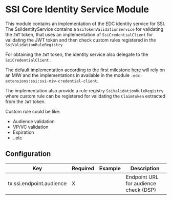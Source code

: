# SSI Core Identity Service Module

This module contains an implementation of the EDC identity service for SSI.
The SsiIdentityService contains a `SsiTokenValidationService` for validating the `JWT` token,
that uses an implementation of `SsiCredentialClient` for validating the JWT token and then check custom rules registered in the `SsiValidationRuleRegistry`

For obtaining the `JWT` token, the identity service also delegate to the `SsiCredentialClient` .

The default implementation according to the first milestone [here](https://github.com/eclipse-tractusx/ssi-docu/tree/main/docs/architecture/cx-3-2)
will rely on an MIW and the implementations in available in the module `:edc-extensions:ssi:ssi-miw-credential-client`.

The implementation also provide a rule registry `SsiValidationRuleRegistry` where custom rule can be registered for validating the `ClaimToken` extracted from the `JWT` token.

Custom rule could be like:

- Audience validation
- VP/VC validation
- Expiration
- ..etc

## Configuration

| Key                                     | Required | Example        | Description                           |
|-----------------------------------------|----------|----------------|---------------------------------------|
| tx.ssi.endpoint.audience                | X        |                | Endpoint URL for audience check (DSP) |
